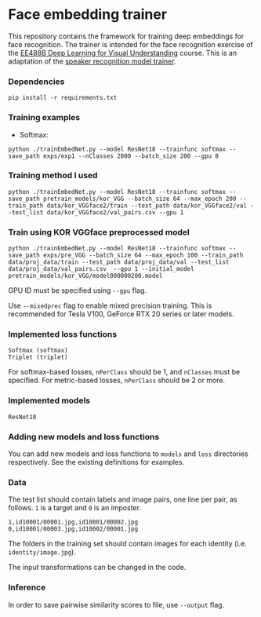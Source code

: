 # Face embedding trainer

This repository contains the framework for training deep embeddings for face recognition. The trainer is intended for the face recognition exercise of the [EE488B Deep Learning for Visual Understanding](https://mm.kaist.ac.kr/teaching/) course. This is an adaptation of the [speaker recognition model trainer](https://github.com/clovaai/voxceleb_trainer).

### Dependencies
```
pip install -r requirements.txt
```

### Training examples

- Softmax:
```
python ./trainEmbedNet.py --model ResNet18 --trainfunc softmax --save_path exps/exp1 --nClasses 2000 --batch_size 200 --gpu 8
```


### Training method I used
```
python ./trainEmbedNet.py --model ResNet18 --trainfunc softmax --save_path pretrain_models/kor_VGG --batch_size 64 --max_epoch 200 --train_path data/kor_VGGface2/train --test_path data/kor_VGGface2/val --test_list data/kor_VGGface2/val_pairs.csv --gpu 1
```
### Train using KOR VGGface preprocessed model
```
python ./trainEmbedNet.py --model ResNet18 --trainfunc softmax --save_path exps/pre_VGG --batch_size 64 --max_epoch 100 --train_path data/proj_data/train --test_path data/proj_data/val --test_list data/proj_data/val_pairs.csv  --gpu 1 --initial_model pretrain_models/kor_VGG/model000000200.model
```

GPU ID must be specified using `--gpu` flag.

Use `--mixedprec` flag to enable mixed precision training. This is recommended for Tesla V100, GeForce RTX 20 series or later models.

### Implemented loss functions
```
Softmax (softmax)
Triplet (triplet)
```

For softmax-based losses, `nPerClass` should be 1, and `nClasses` must be specified. For metric-based losses, `nPerClass` should be 2 or more. 

### Implemented models
```
ResNet18
```
### Adding new models and loss functions

You can add new models and loss functions to `models` and `loss` directories respectively. See the existing definitions for examples.

### Data

The test list should contain labels and image pairs, one line per pair, as follows. `1` is a target and `0` is an imposter.
```
1,id10001/00001.jpg,id10001/00002.jpg
0,id10001/00003.jpg,id10002/00001.jpg
```

The folders in the training set should contain images for each identity (i.e. `identity/image.jpg`).

The input transformations can be changed in the code.

### Inference

In order to save pairwise similarity scores to file, use `--output` flag.
